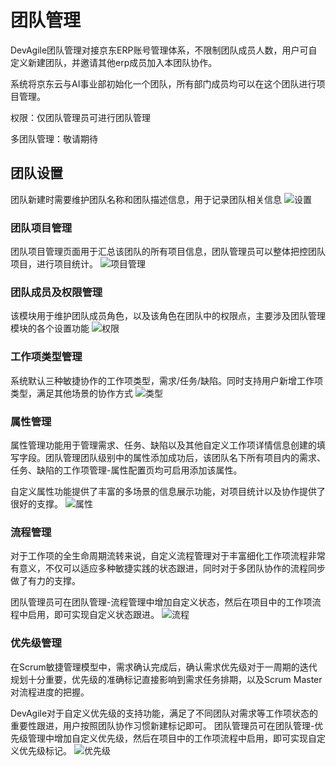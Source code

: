# 团队管理
DevAgile团队管理对接京东ERP账号管理体系，不限制团队成员人数，用户可自定义新建团队，并邀请其他erp成员加入本团队协作。

系统将京东云与AI事业部初始化一个团队，所有部门成员均可以在这个团队进行项目管理。

权限：仅团队管理员可进行团队管理

多团队管理：敬请期待
## 团队设置
团队新建时需要维护团队名称和团队描述信息，用于记录团队相关信息
![设置](/devagile/image/1.png)
### 团队项目管理
团队项目管理页面用于汇总该团队的所有项目信息，团队管理员可以整体把控团队项目，进行项目统计。
![项目管理](/image-function/1.png)
### 团队成员及权限管理
该模块用于维护团队成员角色，以及该角色在团队中的权限点，主要涉及团队管理模块的各个设置功能
![权限](/image-function/团队成员管理.png)
### 工作项类型管理
系统默认三种敏捷协作的工作项类型，需求/任务/缺陷。同时支持用户新增工作项类型，满足其他场景的协作方式
![类型](/image-function/3.png)
### 属性管理
属性管理功能用于管理需求、任务、缺陷以及其他自定义工作项详情信息创建的填写字段。团队管理团队级别中的属性添加成功后，该团队名下所有项目内的需求、任务、缺陷的工作项管理-属性配置页均可启用添加该属性。

自定义属性功能提供了丰富的多场景的信息展示功能，对项目统计以及协作提供了很好的支撑。
![属性](/image-function/4.png)
### 流程管理
对于工作项的全生命周期流转来说，自定义流程管理对于丰富细化工作项流程非常有意义，不仅可以适应多种敏捷实践的状态跟进，同时对于多团队协作的流程同步做了有力的支撑。

团队管理员可在团队管理-流程管理中增加自定义状态，然后在项目中的工作项流程中启用，即可实现自定义状态跟进。
![流程](/image-function/5.png)
### 优先级管理
在Scrum敏捷管理模型中，需求确认完成后，确认需求优先级对于一周期的迭代规划十分重要，优先级的准确标记直接影响到需求任务排期，以及Scrum Master对流程进度的把握。

DevAgile对于自定义优先级的支持功能，满足了不同团队对需求等工作项状态的重要性跟进，用户按照团队协作习惯新建标记即可。
团队管理员可在团队管理-优先级管理中增加自定义优先级，然后在项目中的工作项流程中启用，即可实现自定义优先级标记。
![优先级](/image-function/6.png)
